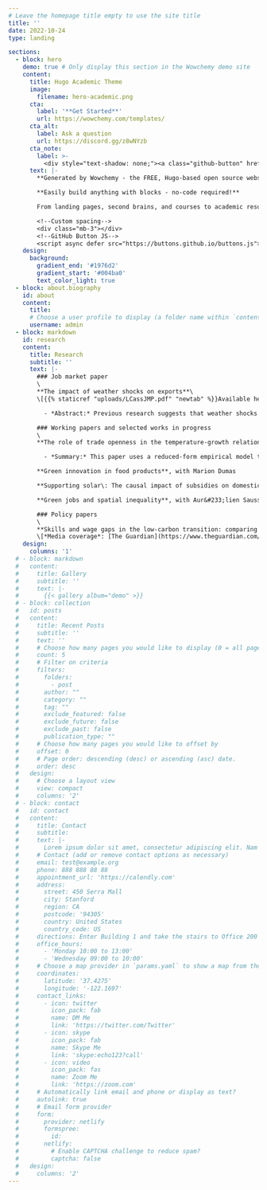```yaml
---
# Leave the homepage title empty to use the site title
title: ''
date: 2022-10-24
type: landing

sections:
  - block: hero
    demo: true # Only display this section in the Wowchemy demo site
    content:
      title: Hugo Academic Theme
      image:
        filename: hero-academic.png
      cta:
        label: '**Get Started**'
        url: https://wowchemy.com/templates/
      cta_alt:
        label: Ask a question
        url: https://discord.gg/z8wNYzb
      cta_note:
        label: >-
          <div style="text-shadow: none;"><a class="github-button" href="https://github.com/wowchemy/wowchemy-hugo-themes" data-icon="octicon-star" data-size="large" data-show-count="true" aria-label="Star">Star Wowchemy Website Builder</a></div><div style="text-shadow: none;"><a class="github-button" href="https://github.com/wowchemy/starter-hugo-academic" data-icon="octicon-star" data-size="large" data-show-count="true" aria-label="Star">Star the Academic template</a></div>
      text: |-
        **Generated by Wowchemy - the FREE, Hugo-based open source website builder trusted by 500,000+ sites.**

        **Easily build anything with blocks - no-code required!**

        From landing pages, second brains, and courses to academic resumés, conferences, and tech blogs.

        <!--Custom spacing-->
        <div class="mb-3"></div>
        <!--GitHub Button JS-->
        <script async defer src="https://buttons.github.io/buttons.js"></script>
    design:
      background:
        gradient_end: '#1976d2'
        gradient_start: '#004ba0'
        text_color_light: true
  - block: about.biography
    id: about
    content:
      title:
      # Choose a user profile to display (a folder name within `content/authors/`)
      username: admin
  - block: markdown
    id: research
    content:
      title: Research
      subtitle: ''
      text: |-
        ### Job market paper
        \
        **The impact of weather shocks on exports**\
        \[{{% staticref "uploads/LCassJMP.pdf" "newtab" %}}Available here\]\[[Ergs and Equilbrium Podcast Episode](https://ergsandequilibrium.ca/2023/01/12/episode-7-weather-and-international-trade/)\]

          - *Abstract:* Previous research suggests that weather shocks negatively impact exports; however, we know relatively little about the extent to which these impacts are capturing a particularly sensitivity of exports or simply the impact on economic productivity through the lens of trade data. This paper brings together recent developments from the international trade and climate econometrics to investigate whether exports are particularly sensitive to weather shocks compared to sales in the domestic market. In contrast to previous empirical papers that study the impact of weather shocks on international trade, I use an empirical approach that includes domestic trade flows and controls robustly for multilateral resistance parameters. I find that both manufacturing and agricultural exports are sensitive to weather shocks, but in different ways. Agricultural exports are sensitive to increases in annual mean temperature, while manufacturing exports are sensitive to extreme heat days. Moreover, I provide some evidence that suggests that this sensitivity of exports to weather shocks is larger when existing trade barriers between the exporter and importer are large. Economists usually conceptualize the macroeconomic damages of climate change as productivity impacts, but these results provide some evidence that weather and potentially climate change can have economically significant impacts beyond the point of production. In particular, the results of this paper suggest that weather and climate shocks propagate unequally through supply chains, such that buyers that are more remote are more impacted by the shock.

        ### Working papers and selected works in progress
        \
        **The role of trade openness in the temperature-growth relationship**

          - *Summary:* This paper uses a reduced-form empirical model to test the common hypothesis that trade openness can help countries to adapt to climate change. I construct an instrument for trade openness in a manner consistent with international trade theory, and use this instrument in an empirical model of GDP per capita growth. The results provide minimal evidence that historically trade openness has helped to mitigate the negative impact of temperature shocks on economic growth.

        **Green innovation in food products**, with Marion Dumas

        **Supporting solar\: The causal impact of subsidies on domestic photovoltaic installations**, with Aur&#233;lien Saussay and Misato Sato

        **Green jobs and spatial inequality**, with Aur&#233;lien Saussay and Misato Sato

        ### Policy papers
        \
        **Skills and wage gaps in the low-carbon transition: comparing job vacancy data from the US and UK** (2023). [*Grantham Research Institute Policy Report*](https://www.lse.ac.uk/granthaminstitute/publication/skills-and-wage-gaps-in-the-low-carbon-transition-comparing-job-vacancy-data-from-the-us-and-uk/), with Misato Sato, Aur&#233;lien Saussay, Francesco Vona, Leo Mercer, and Layla O'Kane.\
        \[*Media coverage*: [The Guardian](https://www.theguardian.com/environment/2023/jan/23/low-carbon-jobs-fell-after-david-cameron-kibosh-on-green-crap-policies-study); [The Financial Times](https://www.ft.com/content/4a55e794-e65e-4fab-8b8c-7afd79fba7ba).\]
    design:
      columns: '1'
  # - block: markdown
  #   content:
  #     title: Gallery
  #     subtitle: ''
  #     text: |-
  #       {{< gallery album="demo" >}}
  # - block: collection
  #   id: posts
  #   content:
  #     title: Recent Posts
  #     subtitle: ''
  #     text: ''
  #     # Choose how many pages you would like to display (0 = all pages)
  #     count: 5
  #     # Filter on criteria
  #     filters:
  #       folders:
  #         - post
  #       author: ""
  #       category: ""
  #       tag: ""
  #       exclude_featured: false
  #       exclude_future: false
  #       exclude_past: false
  #       publication_type: ""
  #     # Choose how many pages you would like to offset by
  #     offset: 0
  #     # Page order: descending (desc) or ascending (asc) date.
  #     order: desc
  #   design:
  #     # Choose a layout view
  #     view: compact
  #     columns: '2'
  # - block: contact
  #   id: contact
  #   content:
  #     title: Contact
  #     subtitle:
  #     text: |-
  #       Lorem ipsum dolor sit amet, consectetur adipiscing elit. Nam mi diam, venenatis ut magna et, vehicula efficitur enim.
  #     # Contact (add or remove contact options as necessary)
  #     email: test@example.org
  #     phone: 888 888 88 88
  #     appointment_url: 'https://calendly.com'
  #     address:
  #       street: 450 Serra Mall
  #       city: Stanford
  #       region: CA
  #       postcode: '94305'
  #       country: United States
  #       country_code: US
  #     directions: Enter Building 1 and take the stairs to Office 200 on Floor 2
  #     office_hours:
  #       - 'Monday 10:00 to 13:00'
  #       - 'Wednesday 09:00 to 10:00'
  #     # Choose a map provider in `params.yaml` to show a map from these coordinates
  #     coordinates:
  #       latitude: '37.4275'
  #       longitude: '-122.1697'  
  #     contact_links:
  #       - icon: twitter
  #         icon_pack: fab
  #         name: DM Me
  #         link: 'https://twitter.com/Twitter'
  #       - icon: skype
  #         icon_pack: fab
  #         name: Skype Me
  #         link: 'skype:echo123?call'
  #       - icon: video
  #         icon_pack: fas
  #         name: Zoom Me
  #         link: 'https://zoom.com'
  #     # Automatically link email and phone or display as text?
  #     autolink: true
  #     # Email form provider
  #     form:
  #       provider: netlify
  #       formspree:
  #         id:
  #       netlify:
  #         # Enable CAPTCHA challenge to reduce spam?
  #         captcha: false
  #   design:
  #     columns: '2'
---
```

